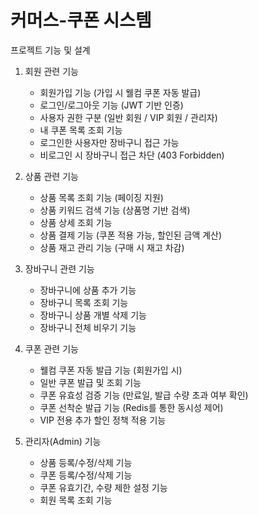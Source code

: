 #  커머스-쿠폰 시스템

프로젝트 기능 및 설계
1. 회원 관련 기능

   * 회원가입 기능 (가입 시 웰컴 쿠폰 자동 발급)
   * 로그인/로그아웃 기능 (JWT 기반 인증)
   * 사용자 권한 구분 (일반 회원 / VIP 회원 / 관리자)
   * 내 쿠폰 목록 조회 기능
   * 로그인한 사용자만 장바구니 접근 가능
   * 비로그인 시 장바구니 접근 차단 (403 Forbidden)

2. 상품 관련 기능

   * 상품 목록 조회 기능 (페이징 지원)
   * 상품 키워드 검색 기능 (상품명 기반 검색)
   * 상품 상세 조회 기능
   * 상품 결제 기능 (쿠폰 적용 가능, 할인된 금액 계산)
   * 상품 재고 관리 기능 (구매 시 재고 차감)

3. 장바구니 관련 기능

   * 장바구니에 상품 추가 기능
   * 장바구니 목록 조회 기능
   * 장바구니 상품 개별 삭제 기능
   * 장바구니 전체 비우기 기능 

4. 쿠폰 관련 기능

   * 웰컴 쿠폰 자동 발급 기능 (회원가입 시)
   * 일반 쿠폰 발급 및 조회 기능
   * 쿠폰 유효성 검증 기능 (만료일, 발급 수량 초과 여부 확인)
   * 쿠폰 선착순 발급 기능 (Redis를 통한 동시성 제어)
   * VIP 전용 추가 할인 정책 적용 기능

5. 관리자(Admin) 기능

   * 상품 등록/수정/삭제 기능
   * 쿠폰 등록/수정/삭제 기능
   * 쿠폰 유효기간, 수량 제한 설정 기능
   * 회원 목록 조회 기능

